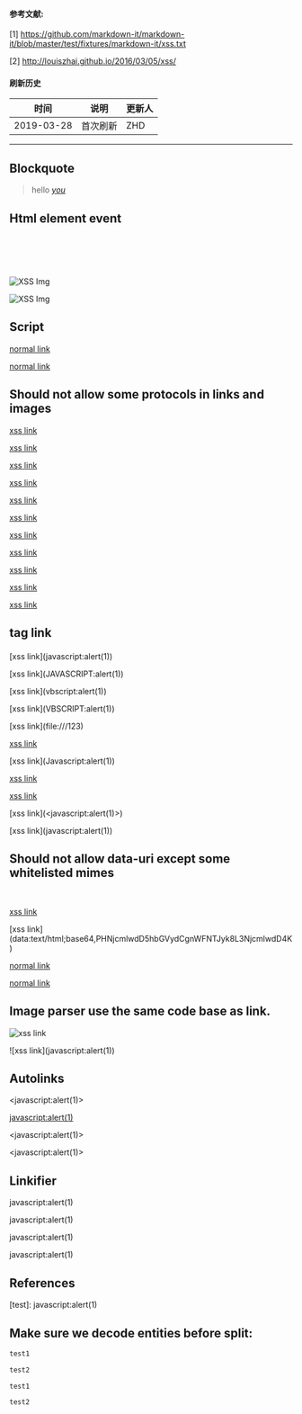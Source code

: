#### 参考文献:   

[1] https://github.com/markdown-it/markdown-it/blob/master/test/fixtures/markdown-it/xss.txt   

[2] http://louiszhai.github.io/2016/03/05/xss/

#### 刷新历史

| 时间 | 说明 | 更新人 |
| ---- | ---- | ------ |
|2019-03-28 | 首次刷新 | ZHD |

---

## Blockquote
> hello <a name="n"
> href="javascript:alert('xss')">*you*</a>

## Html element event

<div style="padding: 20px; opacity: 0;height: 20px;" onmouseout="alert('Gotcha!')">1</div>

![XSS Img]("onerror="alert('XSS'))

![XSS Img](https://www.example.com/image.png"onload="alert('XSS'))

## Script 
<script>alert('gotcha');</script>

[normal link](javascript)

<p><a href="javascript">normal link</a></p>

## Should not allow some protocols in links and images

[xss link](javascript:alert(1))

[xss link](JAVASCRIPT:alert(1))

[xss link](vbscript:alert(1))

[xss link](VBSCRIPT:alert(1))

[xss link](file:///123)

[xss link](&#34;&#62;&#60;script&#62;alert&#40;&#34;xss&#34;&#41;&#60;/script&#62;)

[xss link](&#74;avascript:alert(1))

[xss link](&#x26;#74;avascript:alert(1))

[xss link](\&#74;avascript:alert(1))

[xss link](<javascript:alert(1)>)

[xss link](javascript&#x3A;alert(1))

## <p> tag link
<p>[xss link](javascript:alert(1))</p>

<p>[xss link](JAVASCRIPT:alert(1))</p>

<p>[xss link](vbscript:alert(1))</p>

<p>[xss link](VBSCRIPT:alert(1))</p>

<p>[xss link](file:///123)</p>

<p><a href="%22%3E%3Cscript%3Ealert(%22xss%22)%3C/script%3E">xss link</a></p>

<p>[xss link](Javascript:alert(1))</p>

<p><a href="&amp;#74;avascript:alert(1)">xss link</a></p>

<p><a href="&amp;#74;avascript:alert(1)">xss link</a></p>

<p>[xss link](&lt;javascript:alert(1)&gt;)</p>

<p>[xss link](javascript:alert(1))</p>

## Should not allow data-uri except some whitelisted mimes

![](data:image/gif;base64,R0lGODlhAQABAIAAAAAAAP///yH5BAEAAAAALAAAAAABAAEAAAIBRAA7)

<p><img src="data:image/gif;base64,R0lGODlhAQABAIAAAAAAAP///yH5BAEAAAAALAAAAAABAAEAAAIBRAA7" alt=""></p>

[xss link](data:text/html;base64,PHNjcmlwdD5hbGVydCgnWFNTJyk8L3NjcmlwdD4K)

<p>[xss link](data:text/html;base64,PHNjcmlwdD5hbGVydCgnWFNTJyk8L3NjcmlwdD4K)</p>

[normal link](/javascript:link)

<p><a href="/javascript:link">normal link</a></p>

## Image parser use the same code base as link.

![xss link](javascript:alert(1))

<p>![xss link](javascript:alert(1))</p>

## Autolinks

<javascript&#x3A;alert(1)>

<javascript:alert(1)>

<p>&lt;javascript:alert(1)&gt;</p>

<p>&lt;javascript:alert(1)&gt;</p>

## Linkifier

javascript&#x3A;alert(1)

javascript:alert(1)

<p>javascript:alert(1)</p>

<p>javascript:alert(1)</p>

## References

[test]: javascript:alert(1)

<p>[test]: javascript:alert(1)</p>

## Make sure we decode entities before split:

```js&#32;custom-class
test1
```

```js&#x0C;custom-class
test2
```

<pre><code class="js">test1
</code></pre>
<pre><code class="js">test2
</code></pre>

